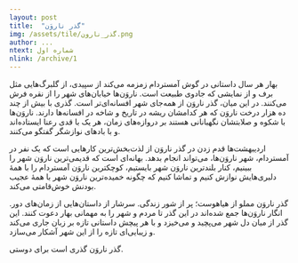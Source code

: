 ```yaml
---
layout: post
title:  "گذر ناروَن"
img: /assets/tile/گذر_نارون.png
author: ...
ntext: شماره اول
nlink: /archive/1
---
```


بهار هر سال داستانی در گوش آمستردام زمزمه می‌کند از سپیدی، از گلبرگ‌هایی مثل برف و از نمایشی که جادوی طبیعت است. ناروَن‌ها خیابان‌های شهر را از نقره فرش می‌کنند. در این میان، گذر ناروَن از همه‌جای شهر افسانه‌ای‌تر است. گذری با بیش از چند ده هزار درخت ناروَن که هر کدامشان ریشه در تاریخ و شاخه در افسانه‌ها دارند. ناروَن‌ها با شکوه و صلابتشان نگهبانانی هستند بر دروازه‌های زمان، هر یک با قدی رعنا ایستاده‌اند و با باد‌های نوازشگر گفتگو می‌کنند.

اردیبهشت‌ها قدم زدن در گذر ناروَن از لذت‌بخش‌ترین کارهایی ‌است که یک نفر در آمستردام، شهر ناروَن‌ها، می‌تواند انجام بدهد. بهانه‌ای است که قدیمی‌ترین ناروَن شهر را ببینیم، کنار بلند‌ترین ناروَن شهر بایستیم، کوچکترین ناروَن آمستردام را با همۀ دلبری‌هایش نوازش کنیم و تماشا کنیم که چگونه خمیده‌ترین ناروَن شهر با همهٔ عجیب بودنش خوش‌قامتی می‌کند.

گذر ناروَن مملو از هیاهوست؛ پر از شور زندگی. سرشار از داستان‌هایی از زمان‌های دور. انگار ناروَن‌ها جمع شده‌اند در این گذر تا مردم و شهر را به مهمانی بهار دعوت کنند. این گذر از میان دل شهر می‌پچید و می‌خیزد و با هر پیچش داستانی تازه بر زبان جاری می‌کند و زیبایی‌ای تازه را از این شهر آشکار می‌سازد.

گذر ناروَن گذری است برای دوستی.